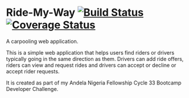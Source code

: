 # Ride-My-Way [![Build Status](https://travis-ci.org/IyiKuyoro/Ride-My-Way.svg?branch=API-POST-Offer)](https://travis-ci.org/IyiKuyoro/Ride-My-Way) [![Coverage Status](https://coveralls.io/repos/github/IyiKuyoro/Ride-My-Way/badge.svg?branch=API-POST-Offer)](https://coveralls.io/github/IyiKuyoro/Ride-My-Way?branch=API-POST-Offer)
A carpooling web application.

This is a simple web application that helps users find riders or drivers typically going in the same direction as them.
Drivers can add ride offers, riders can view and request rides and drivers can accept or decline or accept rider requests.

It is created as part of my Andela Nigeria Fellowship Cycle 33 Bootcamp Developer Challenge.
